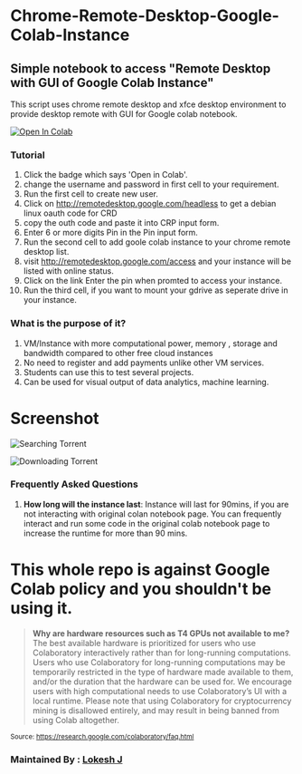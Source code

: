 # Chrome-Remote-Desktop-Google-Colab-Instance

## Simple notebook to access "Remote Desktop with GUI of Google Colab Instance"
This script uses chrome remote desktop and xfce desktop environment to provide desktop remote with GUI for Google colab notebook.

<a href="https://colab.research.google.com/drive/11A5j4TfGPOoMxjpVI8FPsKtGWTae8I8J?usp=sharing" target="_parent"><img src="https://colab.research.google.com/assets/colab-badge.svg" alt="Open In Colab"/></a>

### Tutorial
1. Click the badge which says 'Open in Colab'.
2. change the username and password in first cell to your requirement.
3. Run the first cell to create new user.
4. Click on http://remotedesktop.google.com/headless to get a debian linux oauth code for CRD
5. copy the outh code and paste it into CRP input form.
6. Enter 6 or more digits Pin in the Pin input form.
7. Run the second cell to add goole colab instance to your chrome remote desktop list.
8. visit http://remotedesktop.google.com/access and your instance will be listed with online status.
9. Click on the link Enter the pin when promted to access your instance.
10. Run the third cell, if you want to mount your gdrive as seperate drive in your instance. 

### What is the purpose of it?
1. VM/Instance with more computational power, memory , storage and bandwidth compared to other free cloud instances
2. No need to register and add payments unlike other VM services.
3. Students can use this to test several projects.
4. Can be used for visual output of data analytics, machine learning. 

# Screenshot

![Searching Torrent](https://github.com/lokeshj074/Torrent_Search_Download_Gdrive_LokeshJ/blob/main/Screen_shot1.jpg)

![Downloading Torrent](https://github.com/lokeshj074/Torrent_Search_Download_Gdrive_LokeshJ/blob/main/Screen_shot2.jpg)



### Frequently Asked Questions
1. **How long will the instance last**: 
Instance will last for 90mins, if you are not interacting with original colan notebook page. You can frequently interact and run some
code in the original colab notebook page to increase the runtime for more than 90 mins.


# This whole repo is against Google Colab policy and you shouldn't be using it.
> **Why are hardware resources such as T4 GPUs not available to me?**
The best available hardware is prioritized for users who use Colaboratory interactively rather than for long-running computations. Users who use Colaboratory for long-running computations may be temporarily restricted in the type of hardware made available to them, and/or the duration that the hardware can be used for. We encourage users with high computational needs to use Colaboratory’s UI with a local runtime.
Please note that using Colaboratory for cryptocurrency mining is disallowed entirely, and may result in being banned from using Colab altogether.

<sub>Source: https://research.google.com/colaboratory/faq.html</sub>

### Maintained By : [Lokesh J](https://www.linkedin.com/in/lokesh-j-13b844140/)
